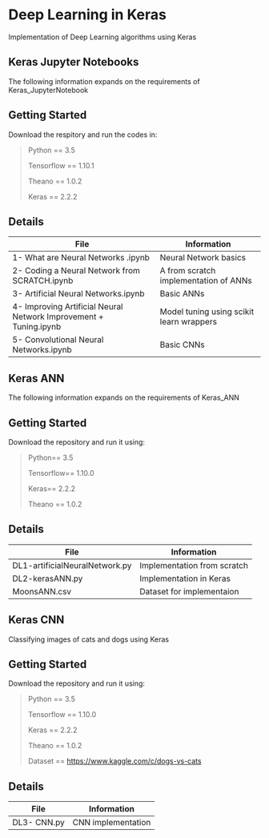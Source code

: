 # Deep Learning in Keras 
Implementation of Deep Learning algorithms using Keras
## Keras Jupyter Notebooks
The following information expands on the requirements of Keras_JupyterNotebook
## Getting Started
Download the respitory and run the codes in:
> Python == 3.5
>
> Tensorflow == 1.10.1
>
> Theano == 1.0.2
>
> Keras == 2.2.2
>
## Details
| File | Information |
|-------|------------|
| 1- What are Neural Networks .ipynb  | Neural Network basics | 
| 2- Coding a Neural Network from SCRATCH.ipynb  | A from scratch implementation of ANNs  | 
| 3- Artificial Neural Networks.ipynb  | Basic ANNs | 
| 4- Improving Artificial Neural Network Improvement + Tuning.ipynb  | Model tuning using scikit learn wrappers | 
| 5- Convolutional Neural Networks.ipynb  | Basic CNNs | 

## Keras ANN
The following information expands on the requirements of Keras_ANN
## Getting Started
Download the repository and run it using: 
> Python== 3.5
>
> Tensorflow== 1.10.0
>
> Keras== 2.2.2
>
> Theano == 1.0.2
>
## Details
| File | Information |
|-------|------------|
| DL1-artificialNeuralNetwork.py  | Implementation from scratch  | 
| DL2-kerasANN.py  | Implementation in Keras | 
| MoonsANN.csv  | Dataset for implementaion  | 

## Keras CNN
Classifying images of cats and dogs using Keras 
## Getting Started
Download the repository and run it using:
> Python == 3.5
>
> Tensorflow  == 1.10.0
>
> Keras == 2.2.2
>
> Theano == 1.0.2
>
> Dataset == https://www.kaggle.com/c/dogs-vs-cats
## Details
| File | Information |
|-------|------------|
| DL3- CNN.py  | CNN implementation  | 

